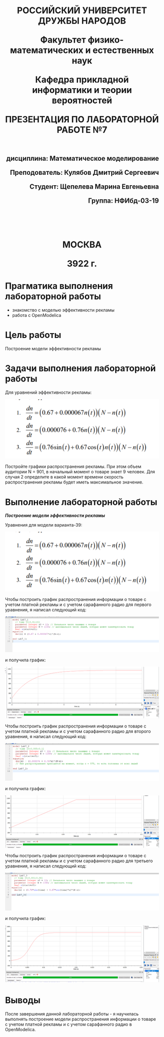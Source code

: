 <h1 align="center">
<p>РОССИЙСКИЙ УНИВЕРСИТЕТ ДРУЖБЫ НАРОДОВ 
<p>Факультет физико-математических и естественных наук  
<p>Кафедра прикладной информатики и теории вероятностей
<p>ПРЕЗЕНТАЦИЯ ПО ЛАБОРАТОРНОЙ РАБОТЕ №7
<br></br>
<h2 align="right">
<p>дисциплина: Математическое моделирование
<p>Преподователь: Кулябов Дмитрий Сергеевич
<p>Студент: Щепелева Марина Евгеньевна
<p>Группа: НФИбд-03-19
<br></br>
<br></br>
<h1 align="center">
<p>МОСКВА
<p>3922 г.
</h1>

# **Прагматика выполнения лабораторной работы**

- знакомство с моделью эффективности рекламы
- работа с OpenModelica

# **Цель работы**

Построение модели эффективности рекламы

# Задачи выполнения лабораторной работы

Для уравнений эффективности рекламы:

![photo3. Уравнения для модели варианта-39](photo/8.png "Уравнения для модели варианта-39")

Постройте графики распространения рекламы.
При этом объем аудитории N = 901, в начальный момент о товаре знает 9 человек. Для случая 2 определите в какой момент времени скорость распространения рекламы будет
иметь максимальное значение.


# **Выполнение лабораторной работы**


**_Построение модели эффективности рекламы_**

Уравнения для модели варианта-39:

![photo3. Уравнения для модели варианта-39](photo/8.png "Уравнения для модели варианта-39")

Чтобы построить график распространения информации о товаре с учетом платной рекламы и с учетом сарафанного радио для первого уравнения, я написал следующий код:

![photo5. Код для постоения графика модели распространения рекламы в варианте](photo/1.png "Код для постоения графика модели распространения рекламы в варианте")

и получила график:

![photo6. График модели распространения рекламы для первого уравнения](photo/2.png "График модели распространения рекламы для первого уравнения")

Чтобы построить график распространения информации о товаре с учетом платной рекламы и с учетом сарафанного радио для второго уравнения, я написал следующий код:

![photo5. Код для постоения графика модели распространения рекламы в варианте](photo/3.png "Код для постоения графика модели распространения рекламы в варианте")

и получила график:

![photo6. График модели распространения рекламы для второго уравнения](photo/4.png "График модели распространения рекламы для второго уравнения")

Чтобы построить график распространения информации о товаре с учетом платной рекламы и с учетом сарафанного радио для третьего уравнения, я написал следующий код:

![photo5. Код для постоения графика модели распространения рекламы в варианте](photo/5.png "Код для постоения графика модели распространения рекламы в варианте")

и получила график:

![photo6. График модели распространения рекламы для третьего уравнения](photo/6.png "График модели распространения рекламы для третьего уравнения")

# Выводы

После завершения данной лабораторной работы - я научилась выполнять построение модели распространения информации о товаре с учетом платной рекламы и с учетом сарафанного радио в OpenModelica.
